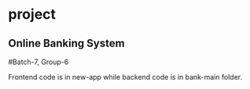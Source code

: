 # project

## Online Banking System

#Batch-7, Group-6

Frontend code is in new-app while backend code is in bank-main folder.



